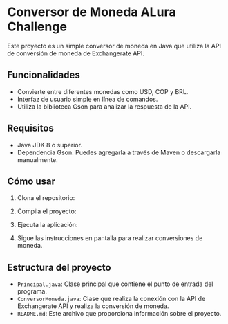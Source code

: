 # Conversor de Moneda ALura Challenge

Este proyecto es un simple conversor de moneda en Java que utiliza la API de conversión de moneda de Exchangerate API.

## Funcionalidades

- Convierte entre diferentes monedas como USD, COP y BRL.
- Interfaz de usuario simple en línea de comandos.
- Utiliza la biblioteca Gson para analizar la respuesta de la API.

## Requisitos

- Java JDK 8 o superior.
- Dependencia Gson. Puedes agregarla a través de Maven o descargarla manualmente.

## Cómo usar

1. Clona el repositorio:

2. Compila el proyecto:


3. Ejecuta la aplicación:


4. Sigue las instrucciones en pantalla para realizar conversiones de moneda.

## Estructura del proyecto

- `Principal.java`: Clase principal que contiene el punto de entrada del programa.
- `ConversorMoneda.java`: Clase que realiza la conexión con la API de Exchangerate API y realiza la conversión de moneda.
- `README.md`: Este archivo que proporciona información sobre el proyecto.





